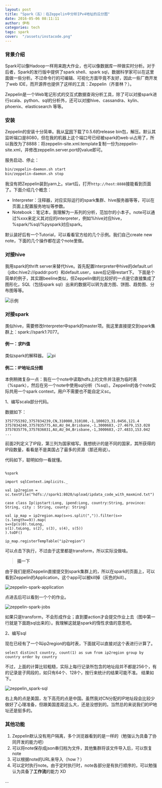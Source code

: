 ```yaml
---
layout: post
title: "Spark（五）：在Zeppelin中分析IPv4地址的瓜分图"
date: 2016-05-06 08:11:11
author: 伊布
categories: tech
tags: spark
cover:  "/assets/instacode.png"
---
```


### 背景介绍

Spark可以像Hadoop一样用来跑大作业，也可以像数据库一样做实时分析。对于后者，Spark的发行版中提供了spark shell、spark sql，数据科学家可以在这里面做一些分析。不过命令行的可编辑、可视化方面毕竟不友好，因此一些厂商开发了web IDE，而开源界也提供了这样的工具：Zeppelin（齐普林？）。

Zeppelin是一个Web笔记形式的交互式数据查询分析工具，除了可以对接spark进行scala、python、sql的分析外，还可以对接hive、cassandra、kylin、phoenix、elasticsearch 等等。


### 安装
Zeppelin的安装十分简单。我从[官网](http://zeppelin.incubator.apache.org/)下载了0.5.6的release bin包，解压。默认其监听端口是8080，但在我的机器上这个端口号已经被spark的web ui占用了，所以我改为了8888：将zeppelin-site.xml.template复制一份为zeppelin-site.xml，并修改zeppelin.server.port的value即可。

服务启动、停止：

```bash
bin/zeppelin-daemon.sh start
bin/zeppelin-daemon.sh stop
```

我没有把Zeppelin装到yarn上。start后，打开`http://host:8888`接能看到页面了。下面介绍几个概念：

- Interpreter：注释器，对应实际运行的spark集群、hive服务器等等，可以在页面上配置服务地址等参数。
- Notebook：笔记本，我理解为一系列的分析，范加尔的小本子。note可以通过%xxx来定义其对应的interpreter，例如%hive对应hive，%spark/%sql/%pyspark对应spark。

默认装好后有一个Tutorial，可以看看官方给的几个示例。我们自己create new note，下面的几个操作都在这个note里做。

### 对接hive

我用spark的thrift server来替代hive。首先配置Interpreter中hive的default.url（jdbc:hive2://ipaddr:port）和default.user，save后记得restart下。
下面是个简单的例子，其实跟beeline类似，但Zeppelin做的比较好的一点是它直接集成了图形化，SQL（包括spark sql）出来的数据可以转为直方图、饼图、趋势图、分布图等等。

![示例](http://7xir15.com1.z0.glb.clouddn.com/hive.png)

### 对接spark

类似hive，需要修改Interpreter中spark的master项。我这里直接提交到spark集群上：spark://spark1:7077。

#### 例一：求Pi值

类似spark的解释器。
![pi](http://7xir15.com1.z0.glb.clouddn.com/zeppelin_pi.png)


#### 例二：IP地址瓜分图

本例稍微复杂一点：我在一个note中读取hdfs上的文件并注册为临时表（%spark），然后在另一个note中使用sql分析（%sql）。Zeppelin的各个note实际共用一个spark context，用户不需要也不能自定义sc。

1、编写scala部分代码。

数据如下：

```
3757755392,3757834239,CN,310000,310100,-1,100023,31.0456,121.4
3757834240,3757835775,AU,AU_04,Brisbane,-1,3000683,-27.4679,153.028
3757835776,3757836031,AU,AU_04,Brisbane,-1,3000683,-27.4833,153.042
...
```

前面2列定义了IP段，第三列为国家缩写。我想统计的是不同的国家，其所获得的IP段数量，看看是不是美国占了最多的资源（那还用说）。

代码如下，聪明如你一看就懂。

```

%spark

import sqlContext.implicits._

val ip2region = sc.textFile("hdfs://spark1:8020/upload/ipdata_code_with_maxmind.txt")

case class Ip(ipstart:Long, ipend:Long, country:String, province: String, city : String, county: String)

val ip_map = ip2region.map(s=>s.split(",")).filter(s=>(s.length==9)).map(
s=>Ip(s(0).toLong,
s(1).toLong, s(2), s(3), s(4), s(5))
).toDF()

ip_map.registerTempTable("ip2region")
```

可以点击下执行，不过由于这里都是transform，所以实际没做啥。

> **插一下**

由于我们是把Zeppelin直接提交到spark集群上的，所以在spark的页面上，可以看到Zeppelin的Application，这个app可以被kill掉（灰色的kill）。

![zeppelin-spark-application](http://7xir15.com1.z0.glb.clouddn.com/zeppelin-spark-app.png)

点进去后可以看到一个个的作业。

![zeppelin-spark-jobs](http://7xir15.com1.z0.glb.clouddn.com/zeppelin-spark-job.png)

如果只是transform，不会形成作业；直到要action才会提交作业上去（图中第一行就是下面跑sql出来的）。我理解这就是spark的惰性求值的意思吧。



2、编写sql

现在已经有了一个叫ip2region的临时表，下面就可以直接对这个表进行计算了。


```
select distinct country, count(1) as sum from ip2region group by country order by country
```

不过，上面的计算比较粗糙，实际上每行记录所包含的地址段并不都是256个，有的记录是子网段的，如只有64个、128个，按行来统计的结果可能不准。
结果如下。


![zeppelin_spark-sql](http://7xir15.com1.z0.glb.clouddn.com/zeppelin_spark-sql.png)

右上角的点是美国，左下高亮的点是中国。虽然我对CN分配的IP地址段会比较少做好了心理准备，但跟美国差距这么大，还是没想到的。当然总的来说我们的IP地址还是挺多的。


### 其他功能

1. Zeppelin默认没有用户隔离，多个浏览器看到的是一样的（勉强认为具备了协同开发的能力吧）
2. 可以将note保存成json串归档为文件，其他集群将该文件导入后，可以恢复note
3. 可以根据note的URL来导入（how？）
4. 可以定时执行note。由于定时执行时，note各部分是有执行顺序的，可以勉强认为具备了**工作流**的能力 XD

...









